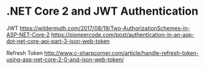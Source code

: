 # .NET Core 2 and JWT Authentication

JWT
https://wildermuth.com/2017/08/19/Two-AuthorizationSchemes-in-ASP-NET-Core-2
https://pioneercode.com/post/authentication-in-an-asp-dot-net-core-api-part-3-json-web-token

Refresh Token
http://www.c-sharpcorner.com/article/handle-refresh-token-using-asp-net-core-2-0-and-json-web-token/